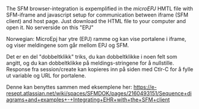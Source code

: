The SFM browser-integration is expemplified in the *microEPJ* HMTL file with SFM-iframe and javascript setup for communication between iframe (SFM client) and host page.
Just download the HTML file to your computer and open it. No serverside on this "EPJ"

Norwegian:
MicroEpj har ytre (EPJ) ramme og kan vise portalene i iframe, og viser meldingene som går mellom EPJ og SFM.

Det er en del "dobbeltklikk" triks, du kan dobbeltklikke i noen felt som angitt, og du kan dobbeltklikke på meldings-stringene for å nullstille.
Response fra session/create kan kopieres inn på siden med Ctlr-C for å fylle ut variable og URL for portalene.

Denne kan benyttes sammen med eksemplene her:  https://e-resept.atlassian.net/wiki/spaces/SFMDOK/pages/2160493151/Sequence+diagrams+and+examples+-+Integrating+EHR+with+the+SFM+client

